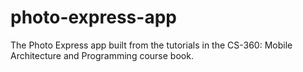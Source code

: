 # photo-express-app

The Photo Express app built from the tutorials in the CS-360: Mobile Architecture and Programming course book.
